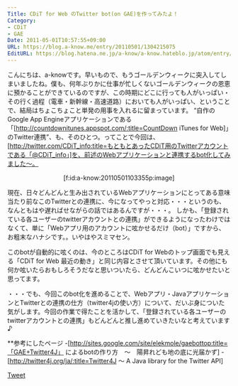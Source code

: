 ```yaml
---
Title: CDiT for Web のTwitter bot(on GAE)を作ってみたよ！
Category:
- CDiT
- GAE
Date: 2011-05-01T10:57:55+09:00
URL: https://blog.a-know.me/entry/20110501/1304215075
EditURL: https://blog.hatena.ne.jp/a-know/a-know.hateblo.jp/atom/entry/12921228815727979737
---
```


こんにちは、a-knowです。早いもので、もうゴールデンウィークに突入してしまいましたね。僕も、何年ぶりかに仕事が忙しくないゴールデンウィークの恩恵に預かることができているのですが、この時期にどこに行っても人がいっぱい・その行く過程（電車・新幹線・高速道路）においても人がいっぱい、ということで、結局はちょこちょこと単発の用事を入れるに留まっています。
“自作のGoogle App Engineアプリケーションである「[http://countdownitunes.appspot.com/:title=CountDown iTunes for Web]」のTwitter連携”、も、そのひとつ。ってことで今回は、[http://twitter.com/CDiT_info:title=もともとあったCDiT用のTwitterアカウントである「@CDiT_info」]を、前述のWebアプリケーションと連携するbot化してみました〜。


<div align=center>[f:id:a-know:20110501103355p:image]</div>


現在、日々どんどんと生み出されているWebアプリケーションにとってある意味当たり前なこのTwitterとの連携に、今になってやっと対応・・・というのも、なんともはや遅ればせながらの話ではあるんですが・・・。
しかも、「登録されている各ユーザーのtwitterアカウントとの連携」ができるようになったわけではなくて、単に「Webアプリ用のアカウントに呟かせるだけ（bot）」ですから、お粗末なハナシです。。いやはやスミマセン。

このbotが自動的に呟くのは、今のところはCDiT for Webのトップ画面でも見える「CDiT for Web 最近の動き」と同じ内容とさせて頂いています。その他にも何か呟いたらおもしろそうだなと思いついたら、どんどんこいつに呟かせたいと思ってます。


・・・でも、今回このbot化を進めることで、Webアプリ・JavaアプリケーションとTwitterとの連携の仕方（twitter4jの使い方）について、だいぶ身についた気がします。今回の作業で得たことを活かして、「登録されている各ユーザーのtwitterアカウントとの連携」もどんどんと推し進めていきたいなと考えています♪


**参考にしたページ
-[http://sites.google.com/site/elekmole/gaebottop:title=「GAE+Twitter4J」 によるbotの作り方　〜　陽昇れども地の底に光届かず]
-[http://twitter4j.org/ja/:title=Twitter4J 〜 A Java library for the Twitter API]




<a href="http://twitter.com/share" class="twitter-share-button" data-count="horizontal" data-via="a_know" data-related="CDiT_info" data-lang="ja">Tweet</a><script type="text/javascript" src="http://platform.twitter.com/widgets.js"></script>
